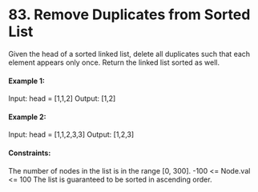 # 83. Remove Duplicates from Sorted List
Given the head of a sorted linked list, delete all duplicates such that each element appears only once. Return the linked list sorted as well.

#### Example 1:
Input: head = [1,1,2]
Output: [1,2]

#### Example 2:
Input: head = [1,1,2,3,3]
Output: [1,2,3]

#### Constraints:
The number of nodes in the list is in the range [0, 300].
-100 <= Node.val <= 100
The list is guaranteed to be sorted in ascending order.
